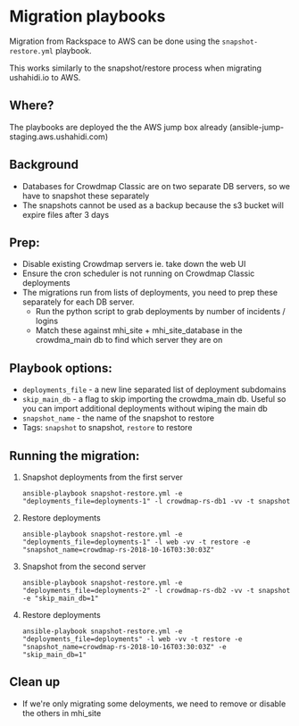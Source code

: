 # Migration playbooks

Migration from Rackspace to AWS can be done using the `snapshot-restore.yml` playbook.

This works similarly to the snapshot/restore process when migrating ushahidi.io to AWS.

## Where?

The playbooks are deployed the the AWS jump box already (ansible-jump-staging.aws.ushahidi.com)

## Background

- Databases for Crowdmap Classic are on two separate DB servers, so we have to snapshot these separately
- The snapshots cannot be used as a backup because the s3 bucket will expire files after 3 days

## Prep:

- Disable existing Crowdmap servers ie. take down the web UI
- Ensure the cron scheduler is not running on Crowdmap Classic deployments
- The migrations run from lists of deployments, you need to prep these separately for each DB server.
    - Run the python script to grab deployments by number of incidents / logins
    - Match these against mhi_site + mhi_site_database in the crowdma_main db to find which server they are on

## Playbook options:

- `deployments_file` - a new line separated list of deployment subdomains
- `skip_main_db` - a flag to skip importing the crowdma_main db. Useful so you can import additional deployments without wiping the main db
- `snapshot_name` - the name of the snapshot to restore
- Tags: `snapshot` to snapshot, `restore` to restore

## Running the migration:

1. Snapshot deployments from the first server

    `ansible-playbook snapshot-restore.yml -e "deployments_file=deployments-1" -l crowdmap-rs-db1 -vv -t snapshot`

2. Restore deployments

    `ansible-playbook snapshot-restore.yml -e "deployments_file=deployments-1" -l web -vv -t restore -e "snapshot_name=crowdmap-rs-2018-10-16T03:30:03Z"`

3. Snapshot from the second server

    `ansible-playbook snapshot-restore.yml -e "deployments_file=deployments-2" -l crowdmap-rs-db2 -vv -t snapshot -e "skip_main_db=1"`

4. Restore deployments
    
    `ansible-playbook snapshot-restore.yml -e "deployments_file=deployments" -l web -vv -t restore -e "snapshot_name=crowdmap-rs-2018-10-16T03:30:03Z" -e "skip_main_db=1"`
    
## Clean up

- If we're only migrating some deloyments, we need to remove or disable the others in mhi_site 
